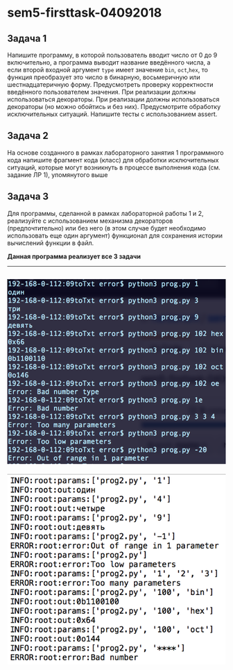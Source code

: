 # sem5-firsttask-04092018

## Задача 1

Напишите программу, в которой пользователь вводит число от 0 до 9 включительно, а программа выводит название введённого числа, а если второй входной аргумент ```type``` имеет значение ```bin```, ```oct```,```hex```, то функция преобразует это число в бинарную, восьмеричную или шестнадцатеричную форму. Предусмотреть проверку корректности введённого пользователем значения. При реализации должны использоваться декораторы. 
При реализации должны использоваться декораторы (но можно обойтись и без них). 
Предусмотрите обработку исключительных ситуаций. 
Напишите тесты с использованием assert.

## Задача 2
На основе созданного в рамках лабораторного занятия 1 программного кода напишите фрагмент кода (класс) для обработки исключительных ситуаций, которые могут возникнуть в процессе выполнения кода (см. задание ЛР 1), упомянутого выше

## Задача 3
Для программы, сделанной в рамках лабораторной работы 1 и 2, реализуйте с использованием механизма декораторов (предпочтительно) или без него (в этом случае будет необходимо использовать еще один аргумент) функционал для сохранения истории вычислений функции в файл.

**Данная программа реализует все 3 задачи**

---
![scr](scr.png)
---
![log](log.png)
